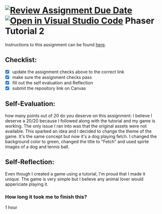 [![Review Assignment Due Date](https://classroom.github.com/assets/deadline-readme-button-24ddc0f5d75046c5622901739e7c5dd533143b0c8e959d652212380cedb1ea36.svg)](https://classroom.github.com/a/dFH1Gw6i)
[![Open in Visual Studio Code](https://classroom.github.com/assets/open-in-vscode-718a45dd9cf7e7f842a935f5ebbe5719a5e09af4491e668f4dbf3b35d5cca122.svg)](https://classroom.github.com/online_ide?assignment_repo_id=12550697&assignment_repo_type=AssignmentRepo)
Phaser Tutorial 2
=====================

Instructions to this assignment can be found [here](https://uc.instructure.com/courses/1641850/assignments/20048180).

## Checklist:
- [X] update the assignment checks above to the correct link
- [X] make sure the assignment checks pass
- [X] fill out the self evaluation and Reflection
- [X] submit the repository link on Canvas

## Self-Evaluation:

how many points out of 20 do you deserve on this assignment:
I believe I deserve a 20/20 because I followed along with the tutorial and my game is working. The only issue 
I ran into was that the original assets were not available. This sparked an idea and I decided to change 
the theme of the game. It's the same concept but now it's a dog playing fetch. I changed the background
color to green, changed the title to "Fetch" and used spirte images of a dog and tennis ball.

## Self-Reflection:
Even though I created a game using a tutorial, I'm proud that I made it unique. The game is 
very simple but I believe any animal lover would appericiate playing it. 

### How long it took me to finish this?
1 hour
